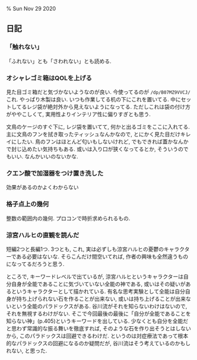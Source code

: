 % Sun Nov 29 2020

## 日記

### 「触れない」

「ふれない」とも「さわれない」とも読める.

### オシャレゴミ箱はQOLを上げる

見た目ゴミ箱だと気づかないようなのが良い.
今使ってるのが
`/dp/B07MZ9VVCJ/`
これ.
やっぱり木製は良い.
いつも作業してる机の下にこれを置いてる.
中にセットしてるレジ袋が絶対外から見えないようになってる.
ただしこれは袋の付け方がややこしくて, 実用性よりインテリア性に偏りすぎとも思う.

文鳥のケージのすぐ下に,
レジ袋を置いてて,
何かと出るゴミをここに入れてる.
主に文鳥のフンを拭き取ったティッシュなんかなので, とにかく見た目だけキレイにしたい.
鳥のフンはほとんど匂いもしないけれど, でもできれば蓋かなんかで封じ込めたい気持ちもある.
或いは入り口が狭くなってるとか, そういうのでもいい.
なんかいいのないかな.

### クエン酸で加湿器をつけ置き洗した

効果があるのかよくわからない

### 格子点上の幾何

整数の範囲内の幾何.
プロコンで時折求められるもの.

### 涼宮ハルヒの直観を読んだ

短編2つと長編1つ.
3つとも, これ, 実は必ずしも涼宮ハルヒの憂鬱のキャラクターである必要はないな.
そらこんだけ間空いてれば, 作者の興味も全然違うものになってるだろうと思う.

ところで, キーワードレベルで出ているが, 涼宮ハルヒというキャラクターは自分自身が全能であることに気づいていない全能の神である, 或いはその疑いがあるというキャラクターとして描かれている.
有名な思考実験として全能は自分自身が持ち上げられない石を作ることが出来ない, 或いは持ち上げることが出来ないという全能のパラドックスがある.
谷川流がそれを知らないわけはないので, それを無視するわけがない.
そこで今回最後の最後に「自分が全能であることを知らない神」(p.405)というキーワードを出している.
少なくとも自分を全能だと思わず常識的な振る舞いを徹底すれば, そのような石を作り出そうとはしないから,
このパラドックスは回避できるわけだ.
というのは対症療法であって根本的なパラドックスの回避になるのか疑問だが,
谷川流はそう考えているのかもしれない, と思った.
